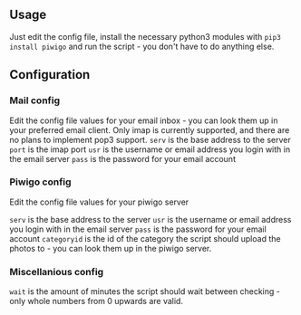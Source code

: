 ## Usage

Just edit the config file, install the necessary python3 modules with `pip3 install piwigo` and run the script - you don't have to do anything else.

## Configuration

### Mail config

Edit the config file values for your email inbox - you can look them up in your preferred email client.
Only imap is currently supported, and there are no plans to implement pop3 support.
`serv` is the base address to the server
`port` is the imap port
`usr` is the username or email address you login with in the email server
`pass` is the password for your email account

### Piwigo config

Edit the config file values for your piwigo server

`serv` is the base address to the server
`usr` is the username or email address you login with in the email server
`pass` is the password for your email account
`categoryid` is the id of the category the script should upload the photos to - you can look them up in the piwigo server.

### Miscellanious config

`wait` is the amount of minutes the script should wait between checking - only whole numbers from 0 upwards are valid.
